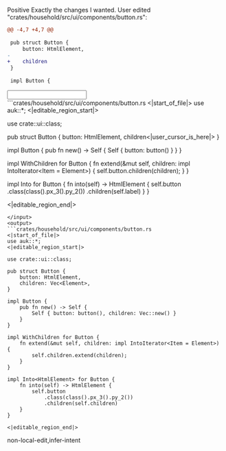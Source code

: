 <rating>Positive</rating>
<feedback>Exactly the changes I wanted.</feedback>
<events>
User edited "crates/household/src/ui/components/button.rs":
```diff
@@ -4,7 +4,7 @@
 
 pub struct Button {
     button: HtmlElement,
-    
+    children
 }
 
 impl Button {

```
</events>
<input>
```crates/household/src/ui/components/button.rs
<|start_of_file|>
use auk::*;
<|editable_region_start|>

use crate::ui::class;

pub struct Button {
    button: HtmlElement,
    children<|user_cursor_is_here|>
}

impl Button {
    pub fn new() -> Self {
        Self { button: button() }
    }
}

impl WithChildren for Button {
    fn extend(&mut self, children: impl IntoIterator<Item = Element>) {
        self.button.children(children);
    }
}

impl Into<HtmlElement> for Button {
    fn into(self) -> HtmlElement {
        self.button
            .class(class().px_3().py_2())
            .children(self.label)
    }
}

<|editable_region_end|>
```
</input>
<output>
```crates/household/src/ui/components/button.rs
<|start_of_file|>
use auk::*;
<|editable_region_start|>

use crate::ui::class;

pub struct Button {
    button: HtmlElement,
    children: Vec<Element>,
}

impl Button {
    pub fn new() -> Self {
        Self { button: button(), children: Vec::new() }
    }
}

impl WithChildren for Button {
    fn extend(&mut self, children: impl IntoIterator<Item = Element>) {
        self.children.extend(children);
    }
}

impl Into<HtmlElement> for Button {
    fn into(self) -> HtmlElement {
        self.button
            .class(class().px_3().py_2())
            .children(self.children)
    }
}

<|editable_region_end|>
```
</output>

<labels>
non-local-edit,infer-intent
</labels>
